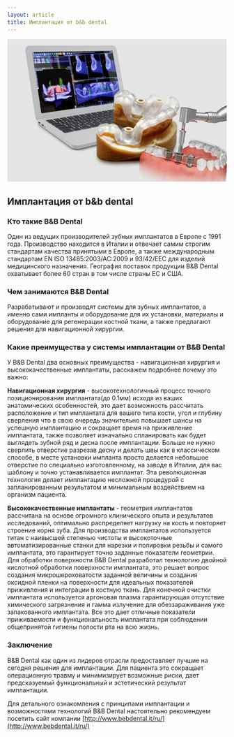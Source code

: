 ```yaml
---
layout: article
title: Имплантация от b&b dental
---
```

<span class="image left">![Имплантация от b&b dental](/images/bebdental.jpg)</span>

## Имплантация от b&b dental

### Кто такие B&B Dental
Один из ведущих производителей зубных имплантатов в Европе с 1991 года. Производство находится в Италии и отвечает самим строгим стандартам качества принятыми в Европе, а также международным стандартам EN ISO 13485:2003/AC:2009 и 93/42/EEC для изделий медицинского назначения. География поставок продукции B&B Dental охватывает более 60 стран в том числе страны ЕС и США.

### Чем занимаются B&B Dental
Разрабатывают и производят системы для зубных имплантатов, а именно сами импланты и оборудование для их установки,  материалы и оборудование для регенерации костной ткани, а также предлагают решения для навигационной хирургии.

### Какие преимущества у системы имплантации от B&B Dental
У B&B Dental два основных преимущества - навигационная хирургия и высококачественные имплантаты, расскажем подробнее почему это важно:   

**Навигационная хирургия** - высокотехнологичный процесс точного позиционирования имплантата(до 0.1мм) исходя из ваших анатомических особенностей, это дает возможность рассчитать расположение и тип имплантата для вашего типа кости, угол и глубину сверления что в свою очередь значительно повышает шансы на успешную имплантацию и сокращает время на приживление имплантата, также позволяет изначально спланировать как будет выглядеть зубной ряд и десна после имплантации. Больше не нужно сверлить отверстие разрезав десну и делать швы как в классическом способе, в месте установки импланта просто делается небольшое отверстие по специально изготовленному, на заводе в Италии, для вас шаблону и точно устанавливается имплантат. Эта революционная технология делает имплантацию несложной процедурой с запланированным результатом и минимальным воздействием на организм пациента.

**Высококачественные имплантаты** - геометрия имплантатов рассчитана на основе огромного клинического опыта и результатов исследований, оптимально распределяет нагрузку на кость и повторяет строение корня зуба. Для производства имплантатов используется титан с наивысшей степенью чистоты и высокоточные автоматизированные станки для нарезки и полировки резьбы и самого имплантата, это гарантирует точно заданные показатели геометрии. Для обработки поверхности B&B Dental разработал технологию двойной кислотной обработки поверхности имплантата, это решает вопрос создания микрошероховатости заданной величины и создания оксидной пленки на поверхности для идеальных показателей приживления и интеграции в костную ткань. Для конечной очистки имплантата используется аргоновая плазма гарантирующая отсутствие химического загрязнения и гамма излучение для обеззараживания уже запакованного имплантата. Все это дает отличные показатели приживаемости и функциональность имплантата при соблюдении общепринятой гигиены полости рта на всю жизнь.

### Заключение
B&B Dental как один из лидеров отрасли предоставляет лучшие на сегодня решения для имплантации. Для пациента это сокращает операционную травму и минимизирует возможные риски, дает предсказуемый функциональный и эстетический результат имплантации. 

Для детального ознакомления с принципами имплантации и возможностями технологий B&B Dental настоятельно рекомендуем посетить сайт компании [http://www.bebdental.it/ru/](http://www.bebdental.it/ru/)  